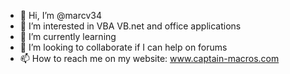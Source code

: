 - 👋 Hi, I’m @marcv34
- 👀 I’m interested in VBA VB.net and office applications
- 🌱 I’m currently learning
- 💞️ I’m looking to collaborate if I can help on forums
- 📫 How to reach me on my website:  www.captain-macros.com

<!---
marcv34/marcv34 is a ✨ special ✨ repository because its `README.md` (this file) appears on your GitHub profile.
You can click the Preview link to take a look at your changes.
--->
